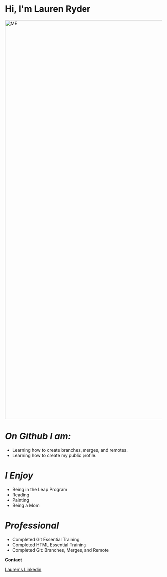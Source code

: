 # <b> Hi, I'm Lauren Ryder </b>

<img src="Lauren.JPG" alt="ME" width="694" height="1280">

# <i> On Github I am: </i>
<ul>
<li>Learning how to create branches, merges, and remotes. </li>
<li>Learning how to create my public profile. </li>
</ul>


# <i> I Enjoy </i>
<ul>
<li> Being in the Leap Program </li>
<li> Reading </li>
<li> Painting </li>
<li> Being a Mom </li>
</ul>


# <i> Professional </i>
<ul>
<li> Completed Git Essential Training </li>
<li> Completed HTML Essential Training </li>
<li> Completed Git: Branches, Merges, and Remote </li>
</ul>


<b> Contact </b>

<a href="www.linkedin.com/in/lauren-ryder-00675617b"> Lauren's Linkedin</a>
